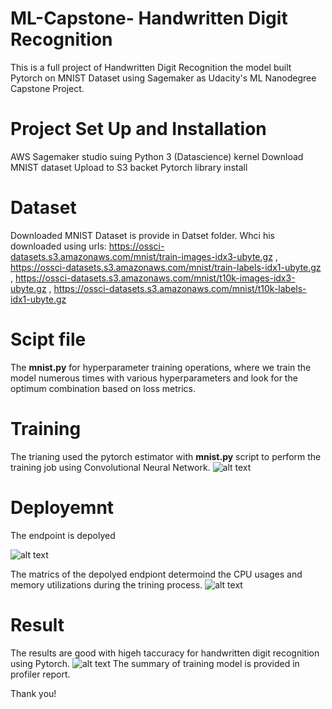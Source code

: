 # ML-Capstone- Handwritten Digit Recognition

This is a full project of Handwritten Digit Recognition the model built Pytorch on MNIST Dataset using Sagemaker as Udacity's ML Nanodegree Capstone Project.

# Project Set Up and Installation
AWS Sagemaker studio suing Python 3 (Datascience) kernel
Download MNIST dataset 
Upload to S3 backet
Pytorch library install

# Dataset
Downloaded MNIST Dataset is provide in Datset folder. Whci his downloaded using urls:
https://ossci-datasets.s3.amazonaws.com/mnist/train-images-idx3-ubyte.gz ,
https://ossci-datasets.s3.amazonaws.com/mnist/train-labels-idx1-ubyte.gz ,
https://ossci-datasets.s3.amazonaws.com/mnist/t10k-images-idx3-ubyte.gz ,
https://ossci-datasets.s3.amazonaws.com/mnist/t10k-labels-idx1-ubyte.gz

# Scipt file
The **mnist.py** for hyperparameter training operations, where we train the model numerous times with various hyperparameters and look for the optimum combination based on loss metrics.
# Training 
The trianing used the pytorch estimator with **mnist.py** script to perform the training job using Convolutional Neural Network. 
![alt text](https://github.com/LittleAlchemy/ML-Capstone/raw/main/Handwritten%20digit%20recognition%20snapshots/training%20jobs.png?raw=true)
# Deployemnt
The endpoint is depolyed 

![alt text](https://github.com/LittleAlchemy/ML-Capstone/raw/main/Handwritten%20digit%20recognition%20snapshots/endpoint.png?raw=true)

The matrics of the depolyed endpiont determoind the CPU usages and memory utilizations during the trining process.
![alt text](https://github.com/LittleAlchemy/ML-Capstone/raw/main/Handwritten%20digit%20recognition%20snapshots/endpoint%20monitor.png?raw=true)
# Result
The results are good with higeh taccuracy for handwritten digit recognition using Pytorch. 
![alt text](https://github.com/LittleAlchemy/ML-Capstone/raw/main/Handwritten%20digit%20recognition%20snapshots/20-%20accuracy%2097.png?raw=true)
The summary of training model is provided in profiler report. 

Thank you!
